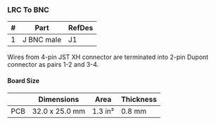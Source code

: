 ### LRC To BNC ###

|  # | Part                                      | RefDes  |
|---:|-------------------------------------------|---------|
|  1 | J BNC male                                | J1      |

Wires from 4-pin JST XH connector are terminated into 2-pin Dupont connector
as pairs 1-2 and 3-4.


#### Board Size ####

|       |      Dimensions | Area    | Thickness |
|-------|-----------------|---------|-----------|
| PCB   |  32.0 x 25.0 mm | 1.3 in² |    0.8 mm |
